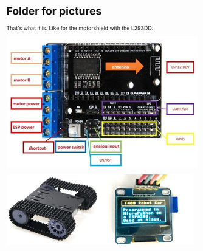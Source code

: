 # Folder for pictures

That's what it is. Like for the motorshield with the L293DD:

![motorshield](motorshield.jpg)

<img src="t400.jpg" width="49%"><img src="t400plus.jpg" width="49%">
